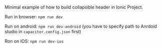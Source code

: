 Minimal example of how to build collapsible header in Ionic Project.

Run in browser: `npm run dev`

Run on android: `npm run dev-android` (you have to specify path to Anrdoid studio in `capacitor.config.json` first)

Ron on IOS: `npm run dev-ios` 